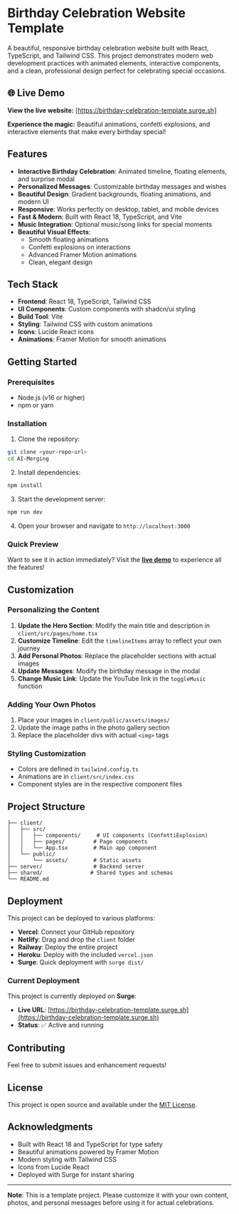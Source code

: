 # Birthday Celebration Website Template

A beautiful, responsive birthday celebration website built with React, TypeScript, and Tailwind CSS. This project demonstrates modern web development practices with animated elements, interactive components, and a clean, professional design perfect for celebrating special occasions.

## 🌐 Live Demo

**View the live website:** [https://birthday-celebration-template.surge.sh]

**Experience the magic:** Beautiful animations, confetti explosions, and interactive elements that make every birthday special!

## Features

- **Interactive Birthday Celebration**: Animated timeline, floating elements, and surprise modal
- **Personalized Messages**: Customizable birthday messages and wishes
- **Beautiful Design**: Gradient backgrounds, floating animations, and modern UI
- **Responsive**: Works perfectly on desktop, tablet, and mobile devices
- **Fast & Modern**: Built with React 18, TypeScript, and Vite
- **Music Integration**: Optional music/song links for special moments
- **Beautiful Visual Effects**: 
  - Smooth floating animations
  - Confetti explosions on interactions
  - Advanced Framer Motion animations
  - Clean, elegant design

## Tech Stack

- **Frontend**: React 18, TypeScript, Tailwind CSS
- **UI Components**: Custom components with shadcn/ui styling
- **Build Tool**: Vite
- **Styling**: Tailwind CSS with custom animations
- **Icons**: Lucide React icons
- **Animations**: Framer Motion for smooth animations

## Getting Started

### Prerequisites

- Node.js (v16 or higher)
- npm or yarn

### Installation

1. Clone the repository:
```bash
git clone <your-repo-url>
cd AI-Merging
```

2. Install dependencies:
```bash
npm install
```

3. Start the development server:
```bash
npm run dev
```

4. Open your browser and navigate to `http://localhost:3000`

### Quick Preview

Want to see it in action immediately? Visit the **[live demo](https://birthday-celebration-template.surge.sh)** to experience all the features!

## Customization

### Personalizing the Content

1. **Update the Hero Section**: Modify the main title and description in `client/src/pages/home.tsx`
2. **Customize Timeline**: Edit the `timelineItems` array to reflect your own journey
3. **Add Personal Photos**: Replace the placeholder sections with actual images
4. **Update Messages**: Modify the birthday message in the modal
5. **Change Music Link**: Update the YouTube link in the `toggleMusic` function

### Adding Your Own Photos

1. Place your images in `client/public/assets/images/`
2. Update the image paths in the photo gallery section
3. Replace the placeholder divs with actual `<img>` tags

### Styling Customization

- Colors are defined in `tailwind.config.ts`
- Animations are in `client/src/index.css`
- Component styles are in the respective component files

## Project Structure

```
├── client/
│   ├── src/
│   │   ├── components/     # UI components (ConfettiExplosion)
│   │   ├── pages/         # Page components
│   │   └── App.tsx        # Main app component
│   └── public/
│       └── assets/        # Static assets
├── server/                # Backend server
├── shared/               # Shared types and schemas
└── README.md
```

## Deployment

This project can be deployed to various platforms:

- **Vercel**: Connect your GitHub repository
- **Netlify**: Drag and drop the `client` folder
- **Railway**: Deploy the entire project
- **Heroku**: Deploy with the included `vercel.json`
- **Surge**: Quick deployment with `surge dist/`

### Current Deployment

This project is currently deployed on **Surge**:
- **Live URL**: [https://birthday-celebration-template.surge.sh](https://birthday-celebration-template.surge.sh)
- **Status**: ✅ Active and running

## Contributing

Feel free to submit issues and enhancement requests!

## License

This project is open source and available under the [MIT License](LICENSE).

## Acknowledgments

- Built with React 18 and TypeScript for type safety
- Beautiful animations powered by Framer Motion
- Modern styling with Tailwind CSS
- Icons from Lucide React
- Deployed with Surge for instant sharing

---

**Note**: This is a template project. Please customize it with your own content, photos, and personal messages before using it for actual celebrations. 